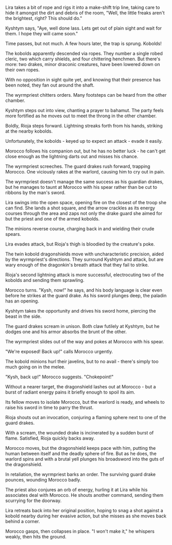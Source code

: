 Lira takes a bit of rope and rigs it into a make-shift trip line, taking care to hide it amongst the dirt and debris of the room, "Well, the little freaks aren't the brightest, right? This should do."

Kyshtym says, "Aye, well done lass. Lets get out of plain sight and wait for them. I hope they will came soon."

Time passes, but not much. A few hours later, the trap is sprung. Kobolds!

The kobolds apparently descended via ropes. They number a single robed cleric, two which carry shields, and four chittering henchmen. But there's more: two drakes, minor draconic creatures, have been lowered down on their own ropes.

With no opposition in sight quite yet, and knowing that their presence has been noted, they fan out around the shaft.

The wyrmpriest chitters orders. Many footsteps can be heard from the other chamber.

Kyshtym steps out into view, chanting a prayer to bahamut. The party feels more fortified as he moves out to meet the throng in the other chamber.

Boldly, Rioja steps forward. Lightning streaks forth from his hands, striking at the nearby kobolds.

Unfortunately, the kobolds - keyed up to expect an attack - evade it easily.

Morocco follows his companion out, but he has no better luck - he can't get close enough as the lightning darts out and misses his chance.

The wyrmpriest screeches. The guard drakes rush forward, trapping Morocco. One viciously rakes at the warlord, causing him to cry out in pain.

The wyrmpriest doesn't manage the same success as his guardian drakes, but he manages to taunt at Morocco with his spear rather than be cut to ribbons by the man's sword.

Lira swings into the open space, opening fire on the closest of the troop she can find. She lands a shot square, and the arrow crackles as its energy courses through the area and zaps not only the drake guard she aimed for but the priest and one of the armed kobolds.

The minions reverse course, charging back in and wielding their crude spears.

Lira evades attack, but Rioja's thigh is bloodied by the creature's poke.

The twin kobold dragonshields move with uncharacteristic precision, aided by the wyrmpriest's directions. They surround Kyshtym and attack, but are wary enough of the dragonkin's breath attack that they fail to strike.

Rioja's second lightning attack is more successful, electrocuting two of the kobolds and sending them sprawling.

Morocco turns. "Kysh, now!" he says, and his body language is clear even before he strikes at the guard drake. As his sword plunges deep, the paladin has an opening.

Kyshtym takes the opportunity and drives his sword home, piercing the beast in the side.

The guard drakes scream in unison. Both claw futilely at Kyshtym, but he dodges one and his armor absorbs the brunt of the other.

The wyrmpriest slides out of the way and pokes at Morocco with his spear.

"We're exposed! Back up!" calls Morocco urgently.

The kobold minions hurl their javelins, but to no avail - there's simply too much going on in the melee.

"Kysh, back up!" Morocco suggests. "Chokepoint!"

Without a nearer target, the dragonshield lashes out at Morocco - but a burst of radiant energy pains it briefly enough to spoil its aim.

Its fellow moves to isolate Morocco, but the warlord is ready, and wheels to raise his sword in time to parry the thrust.

Rioja shouts out an invocation, conjuring a flaming sphere next to one of the guard drakes.

With a scream, the wounded drake is incinerated by a sudden burst of flame. Satisfied, Rioja quickly backs away.

Morocco moves, but the dragonshield keeps pace with him, putting the human between itself and the deadly sphere of fire. But as he does, the warlord spins and with a brutal yell plunges his broadsword into the guts of the dragonshield.

In retaliation, the wyrmpriest barks an order. The surviving guard drake pounces, wounding Morocco badly.

The priest also conjures an orb of energy, hurling it at Lira while his associates deal with Morocco. He shouts another command, sending them scurrying for the doorway.

Lira retreats back into her original position, hoping to snag a shot against a kobold nearby during her evasive action, but she misses as she moves back behind a corner.

Morocco gasps, then collapses in place. "I won't make it," he whispers weakly, then hits the ground.
